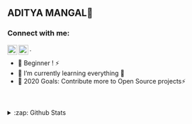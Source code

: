 ## ADITYA MANGAL👋

### Connect with me:
[<img align="left" alt="adityamangal | LinkedIn" width="22px" src="https://cdn.jsdelivr.net/npm/simple-icons@v3/icons/facebook.svg" />][facebook]
[<img align="left" alt="adityamangal | Instagram" width="22px" src="https://cdn.jsdelivr.net/npm/simple-icons@v3/icons/instagram.svg" />][instagram].
- 🔭 Beginner ! ⚡ 
- 🌱 I’m currently learning everything 🤣
- 🥅 2020 Goals: Contribute more to Open Source projects⚡
<br />
<br />


</details>

<details>
  <summary>:zap: Github Stats</summary>

<img src="https://github-readme-stats.vercel.app/api?username=adityamangal1&&show_icons=true&title_color=ffffff&icon_color=bb2acf&text_color=daf7dc&bg_color=ffba2c">

</details>


[facebook]: https://www.facebook.com/aditya.mangal2/
[instagram]: https://www.instagram.com/adityamangal/

